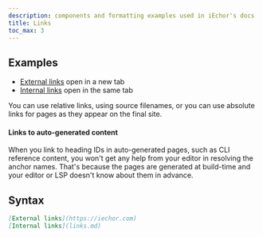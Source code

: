 ```yaml
---
description: components and formatting examples used in iEchor's docs
title: Links
toc_max: 3
---
```


## Examples

- [External links](https://iechor.com) open in a new tab
- [Internal links](links.md) open in the same tab

You can use relative links, using source filenames,
or you can use absolute links for pages as they appear on the final site.

#### Links to auto-generated content

When you link to heading IDs in auto-generated pages, such as CLI reference content,
you won't get any help from your editor in resolving the anchor names. That's
because the pages are generated at build-time and your editor or LSP doesn't know
about them in advance.

## Syntax

```md
[External links](https://iechor.com)
[Internal links](links.md)
```